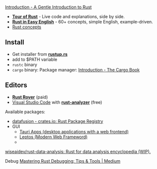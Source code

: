 [Introduction - A Gentle Introduction to Rust](https://stevedonovan.github.io/rust-gentle-intro/)

- [**Tour of Rust**](https://tourofrust.com/TOC_en.html) - Live code and explanations, side by side.
- [**Rust in Easy English**](https://dhghomon.github.io/easy_rust/Chapter_3.html) - 60+ concepts, simple English, example-driven.
- [Rust concepts](rust_cpt.md)

## Install

- Get installer from [**rustup.rs**](https://rustup.rs/)
- add to $PATH variable
- `rustc` binary
- `cargo` binary: Package manager: [Introduction - The Cargo Book](https://doc.rust-lang.org/cargo/index.html)

## Editors

- [**Rust Rover**](https://www.jetbrains.com/rust/) (paid)
- [Visual Studio Code](https://code.visualstudio.com/) with [**rust-analyzer**](https://rust-analyzer.github.io/) (free)


Available packages:

- [datafusion - crates.io: Rust Package Registry](https://crates.io/crates/datafusion)
- GUI
  - [Tauri Apps (desktop applications with a web frontend)](https://tauri.app/)
  - [Leptos (Modern Web Frameword)](https://leptos.dev/)
  -

[wiseaidev/rust-data-analysis: Rust for data analysis encyclopedia (WIP).](https://github.com/wiseaidev/rust-data-analysis)


Debug
[Mastering Rust Debugging: Tips & Tools | Medium](https://medium.com/@AlexanderObregon/rust-debugging-strategies-tools-and-best-practices-b18b92e0a921)


